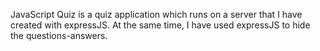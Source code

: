 JavaScript Quiz is a quiz application which runs on a server that I have created with expressJS. At the same time, I have used expressJS to hide the questions-answers.
